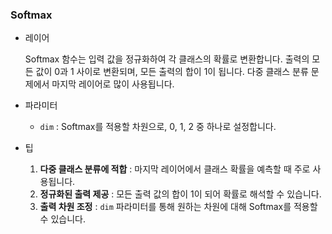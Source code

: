 ### Softmax

- 레이어

  Softmax 함수는 입력 값을 정규화하여 각 클래스의 확률로 변환합니다. 출력의 모든 값이 0과 1 사이로 변환되며, 모든 출력의 합이 1이 됩니다. 다중 클래스 분류 문제에서 마지막 레이어로 많이 사용됩니다.

- 파라미터

  - `dim` : Softmax를 적용할 차원으로, 0, 1, 2 중 하나로 설정합니다.

- 팁
  1. **다중 클래스 분류에 적합** : 마지막 레이어에서 클래스 확률을 예측할 때 주로 사용됩니다.
  2. **정규화된 출력 제공** : 모든 출력 값의 합이 1이 되어 확률로 해석할 수 있습니다.
  3. **출력 차원 조정** : `dim` 파라미터를 통해 원하는 차원에 대해 Softmax를 적용할 수 있습니다.
